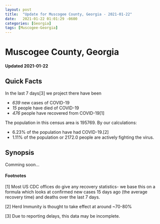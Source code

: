 ```yaml
---
layout: post
title:  "Update for Muscogee County, Georgia - 2021-01-22"
date:   2021-01-22 01:01:29 -0600
categories: [Georgia]
tags: [Muscogee-Georgia]
---
```


# Muscogee County, Georgia
#### Updated 2021-01-22

## Quick Facts

In the last 7 days[3] we project there have been
- *639* new cases of COVID-19
- *15* people have died of COVID-19
- *476* people have recovered from COVID-19[1]

The population in this census area is 195769. By our calculations:
- 6.23% of the population have had COVID-19.[2]
- 1.11% of the population or 2172.0 people are actively fighting the virus.

## Synopsis

Comming soon...


#### Footnotes

[1] Most US CDC offices do give any recovery statistics- we base this on a formula which looks at confirmed new cases
15 days ago (the average recovery time) and deaths over the last 7 days.

[2] Herd Immunity is thought to take effect at around ~70-80%

[3] Due to reporting delays, this data may be incomplete.
 
    
